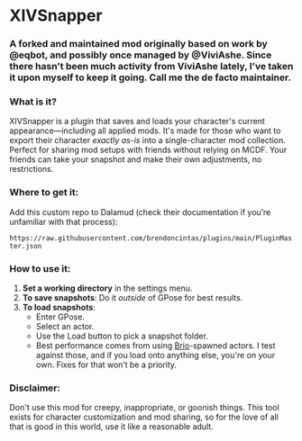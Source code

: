# XIVSnapper

### A forked and maintained mod originally based on work by @eqbot, and possibly once managed by @ViviAshe. Since there hasn't been much activity from ViviAshe lately, I’ve taken it upon myself to keep it going. Call me the de facto maintainer.

### What is it?
XIVSnapper is a plugin that saves and loads your character's current appearance—including all applied mods. It's made for those who want to export their character *exactly as-is* into a single-character mod collection. Perfect for sharing mod setups with friends without relying on MCDF. Your friends can take your snapshot and make their own adjustments, no restrictions.

### Where to get it:
Add this custom repo to Dalamud (check their documentation if you’re unfamiliar with that process):

`https://raw.githubusercontent.com/brendoncintas/plugins/main/PluginMaster.json`

### How to use it:
1. **Set a working directory** in the settings menu.
2. **To save snapshots**: Do it *outside* of GPose for best results.
3. **To load snapshots**:
   - Enter GPose.
   - Select an actor.
   - Use the Load button to pick a snapshot folder.
   - Best performance comes from using [Brio](https://github.com/AsgardXIV/Brio)-spawned actors. I test against those, and if you load onto anything else, you're on your own. Fixes for that won’t be a priority.

### Disclaimer:
Don't use this mod for creepy, inappropriate, or goonish things. This tool exists for character customization and mod sharing, so for the love of all that is good in this world, use it like a reasonable adult.
